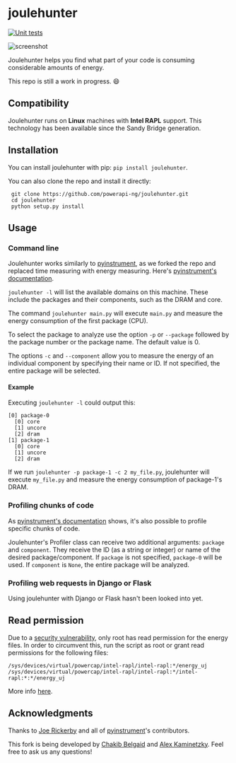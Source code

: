 joulehunter 
=========== 
[![Unit tests](https://github.com/powerapi-ng/joulehunter/actions/workflows/test.yaml/badge.svg)](https://github.com/powerapi-ng/joulehunter/actions/workflows/test.yaml)

![screenshot](https://user-images.githubusercontent.com/11022568/134655797-3872379e-0e4e-48d6-a771-6a94c756fa67.png)

Joulehunter helps you find what part of your code is consuming considerable amounts of energy.

This repo is still a work in progress. 😄

Compatibility
------------

Joulehunter runs on **Linux** machines with **Intel RAPL** support. This technology has been available since the Sandy Bridge generation.

Installation
------------

You can install joulehunter with pip: ```pip install joulehunter```.

You can also clone the repo and install it directly:

     git clone https://github.com/powerapi-ng/joulehunter.git
     cd joulehunter
     python setup.py install

Usage
------------

### Command line

Joulehunter works similarly to [pyinstrument](https://github.com/joerick/pyinstrument), as we forked the repo and replaced time measuring with energy measuring. Here's [pyinstrument's documentation](https://pyinstrument.readthedocs.io/).

```joulehunter -l``` will list the available domains on this machine. These include the packages and their components, such as the DRAM and core.

The command ```joulehunter main.py``` will execute ```main.py``` and measure the energy consumption of the first package (CPU).

To select the package to analyze use the option ```-p``` or ```--package``` followed by the package number or the package name. The default value is 0.

The options ```-c``` and ```--component``` allow you to measure the energy of an individual component by specifying their name or ID. If not specified, the entire package will be selected.


#### Example

Executing ```joulehunter -l``` could output this:
    
    [0] package-0
      [0] core
      [1] uncore
      [2] dram
    [1] package-1
      [0] core
      [1] uncore
      [2] dram

If we run ```joulehunter -p package-1 -c 2 my_file.py```, joulehunter will execute ```my_file.py``` and measure the energy consumption of package-1's DRAM.

### Profiling chunks of code

As [pyinstrument's documentation](https://pyinstrument.readthedocs.io/en/latest/guide.html#profile-a-specific-chunk-of-code) shows, it's also possible to profile specific chunks of code.

Joulehunter's Profiler class can receive two additional arguments: ```package``` and ```component```. They receive the ID (as a string or integer) or name of the desired package/component. If ```package``` is not specified, ```package-0``` will be used. If ```component``` is ```None```, the entire package will be analyzed.

### Profiling web requests in Django or Flask

Using joulehunter with Django or Flask hasn't been looked into yet.

Read permission
------------

Due to a [security vulnerability](https://platypusattack.com), only root has read permission for the energy files. In order to circumvent this, run the script as root or grant read permissions for the following files:

    /sys/devices/virtual/powercap/intel-rapl/intel-rapl:*/energy_uj
    /sys/devices/virtual/powercap/intel-rapl/intel-rapl:*/intel-rapl:*:*/energy_uj
    
More info [here](https://github.com/powerapi-ng/pyJoules/issues/13).

Acknowledgments
------------

Thanks to [Joe Rickerby](https://github.com/joerick) and all of [pyinstrument](https://github.com/joerick/pyinstrument)'s contributors.

This fork is being developed by [Chakib Belgaid](https://github.com/chakib-belgaid) and [Alex Kaminetzky](https://github.com/akaminetzkyp). Feel free to ask us any questions!
